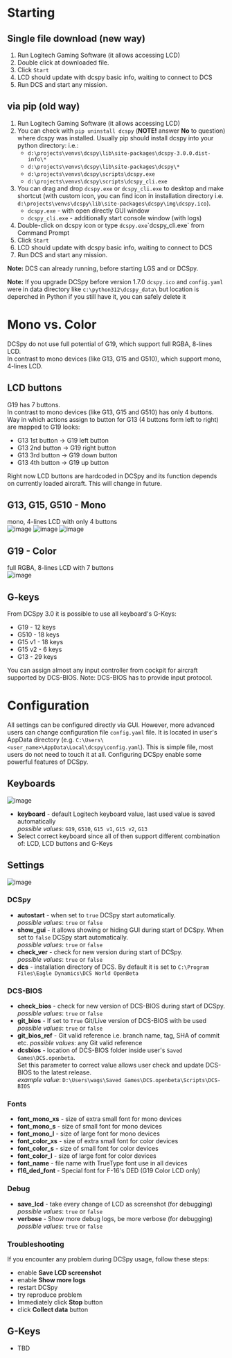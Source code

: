 # Starting
## Single file download (new way)
1. Run Logitech Gaming Software (it allows accessing LCD)
2. Double click at downloaded file.
3. Click `Start`
4. LCD should update with dcspy basic info, waiting to connect to DCS 
5. Run DCS and start any mission.

## via pip (old way)
1. Run Logitech Gaming Software (it allows accessing LCD)
2. You can check with `pip uninstall dcspy` (**NOTE!** answer **No** to question) where dcspy was installed. Usually pip should install dcspy into your python directory: i.e.:
   * `d:\projects\venvs\dcspy\lib\site-packages\dcspy-3.0.0.dist-info\*`
   * `d:\projects\venvs\dcspy\lib\site-packages\dcspy\*`
   * `d:\projects\venvs\dcspy\scripts\dcspy.exe`
   * `d:\projects\venvs\dcspy\scripts\dcspy_cli.exe`
3. You can drag and drop `dcspy.exe` or `dcspy_cli.exe` to desktop and make shortcut (with custom icon, you can find icon in installation directory i.e. `d:\projects\venvs\dcspy\lib\site-packages\dcspy\img\dcspy.ico`).
   * `dcspy.exe` - with open directly GUI window
   * `dcspy_cli.exe` - additionally start console window (with logs)
4. Double-click on dcspy icon or type `dcspy.exe`\`dcspy_cli.exe` from Command Prompt
5. Click `Start`
6. LCD should update with dcspy basic info, waiting to connect to DCS 
7. Run DCS and start any mission.

**Note:** DCS can already running, before starting LGS and or DCSpy.

**Note:** If you upgrade DCSpy before version 1.7.0 `dcspy.ico` and `config.yaml` were in data directory like `c:\python312\dcspy_data\` but location is deperched in Python if you still have it, you can safely delete it

# Mono vs. Color
DCSpy do not use full potential of G19, which support full RGBA, 8-lines LCD.  
In contrast to mono devices (like G13, G15 and G510), which support mono, 4-lines LCD.

## LCD buttons
G19 has 7  buttons.  
In contrast to mono devices (like G13, G15 and G510) has only 4 buttons.  
Way in which actions assign to button for G13 (4 buttons form left to right) are mapped to G19 looks:  
* G13 1st button -> G19 left button
* G13 2nd button -> G19 right button
* G13 3rd button -> G19 down button
* G13 4th button -> G19 up button

Right now LCD buttons are hardcoded in DCSpy and its function depends on currently loaded aircraft. This will change in future.

## G13, G15, G510 - Mono
mono, 4-lines LCD with only 4 buttons  
![image](https://user-images.githubusercontent.com/475312/174407168-7db23a3f-3493-4a35-b898-ebb3a3ff839f.png)
![image](https://user-images.githubusercontent.com/475312/174407442-ed9c7d85-057d-4572-8316-3578721e4dab.png)
![image](https://user-images.githubusercontent.com/475312/174407530-b010691c-0895-4786-ad4e-8f98deeebb02.png)
## G19 - Color
full RGBA, 8-lines LCD with 7 buttons  
![image](https://user-images.githubusercontent.com/475312/174407299-d07e7ba5-d837-4af4-884a-7e20a48d676a.png)

## G-keys
From DCSpy 3.0 it is possible to use all keyboard's G-Keys:
* G19 - 12 keys
* G510 - 18 keys
* G15 v1 - 18 keys
* G15 v2 - 6 keys
* G13 - 29 keys

You can assign almost any input controller from cockpit for aircraft supported by DCS-BIOS. Note: DCS-BIOS has to provide input protocol.

# Configuration
All settings can be configured directly via GUI. However,  more advanced users can change configuration file `config.yaml` file. It is located in user's AppData directory (e.g. `C:\Users\<user_name>\AppData\Local\dcspy\config.yaml`). 
This is simple file, most users do not need to touch it at all. Configuring DCSpy enable some powerful features of DCSpy.

## Keyboards
![image](https://github.com/emcek/dcspy/assets/475312/3be6a62f-029e-43a2-b6ab-b2d4e06e8e9b)

* **keyboard** - default Logitech keyboard value, last used value is saved automatically  
  *possible values*: `G19`, `G510`, `G15 v1`, `G15 v2`, `G13`
* Select correct keyboard since all of then support different combination of: LCD, LCD buttons and G-Keys

## Settings
![image](https://github.com/emcek/dcspy/assets/475312/70b9101e-e09e-492f-8baa-92bf2be812a7)

### DCSpy
* **autostart** - when set to `true` DCSpy start automatically.  
  *possible values*: `true` or `false`
* **show_gui** - it allows showing or hiding GUI during start of DCSpy. When set to `false` DCSpy start automatically.  
  *possible values*: `true` or `false`
* **check_ver** - check for new version during start of DCSpy.  
  *possible values*: `true` or `false`
* **dcs** - installation directory of DCS. By default it is set to `C:\Program Files\Eagle Dynamics\DCS World OpenBeta`

### DCS-BIOS
* **check_bios** - check for new version of DCS-BIOS during start of DCSpy.  
  *possible values*: `true` or `false`
* **git_bios** - If set to `True` Git/Live version of DCS-BIOS with be used  
  *possible values*: `true` or `false`
* **git_bios_ref** - Git valid reference i.e. branch name, tag, SHA of commit etc.
  *possible values*: any Git valid reference
* **dcsbios** - location of DCS-BIOS folder inside user's `Saved Games\DCS.openbeta`.  
  Set this parameter to correct value allows user check and update DCS-BIOS to the latest release.  
  *example value*: `D:\Users\wags\Saved Games\DCS.openbeta\Scripts\DCS-BIOS`

### Fonts
* **font_mono_xs** - size of extra small font for mono devices
* **font_mono_s** - size of small font for mono devices
* **font_mono_l** - size of large font for mono devices
* **font_color_xs** - size of extra small font for color devices
* **font_color_s** - size of small font for color devices
* **font_color_l** - size of large font for color devices
* **font_name** - file name with TrueType font use in all devices
* **f16_ded_font** - Special font for F-16's DED (G19 Color LCD only)

### Debug
* **save_lcd** - take every change of LCD as screenshot (for debugging)  
  *possible values*: `true` or `false`
* **verbose** - Show more debug logs, be more verbose (for debugging)
  *possible values*: `true` or `false`

### Troubleshooting
If you encounter any problem during DCSpy usage, follow these steps:
* enable **Save LCD screenshot**
* enable **Show more logs**
* restart DCSpy
* try reproduce problem 
* Immediately click **Stop** button
* click **Collect data** button

## G-Keys
* TBD